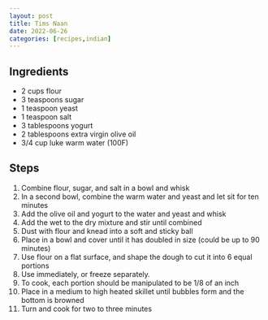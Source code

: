 ```yaml
---
layout: post
title: Tims Naan
date: 2022-06-26
categories: [recipes,indian]
---
```


## Ingredients

* 2 cups flour
* 3 teaspoons sugar
* 1 teaspoon yeast
* 1 teaspoon salt
* 3 tablespoons yogurt
* 2 tablespoons extra virgin olive oil
* 3/4 cup luke warm water (100F)

## Steps

1. Combine flour, sugar, and salt in a bowl and whisk
1. In a second bowl, combine the warm water and yeast and let sit for ten minutes
1. Add the olive oil and yogurt to the water and yeast and whisk
1. Add the wet to the dry mixture and stir until combined
1. Dust with flour and knead into a soft and sticky ball
1. Place in a bowl and cover until it has doubled in size (could be up to 90 minutes)
1. Use flour on a flat surface, and shape the dough to cut it into 6 equal portions
1. Use immediately, or freeze separately.
1. To cook, each portion should be manipulated to be 1/8 of an inch
1. Place in a medium to high heated skillet until bubbles form and the bottom is browned
1. Turn and cook for two to three minutes
